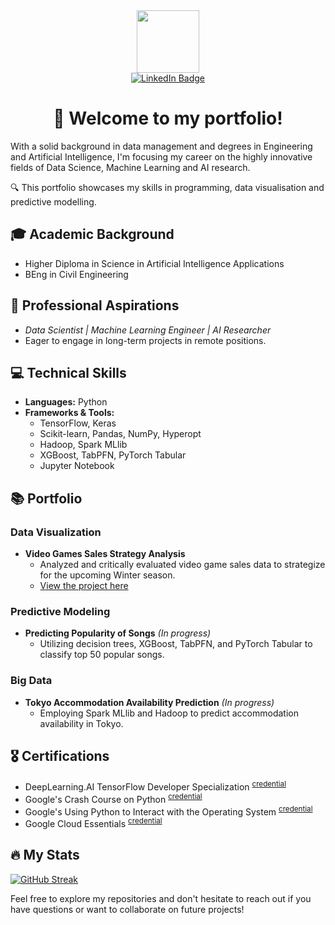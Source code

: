 <div id="header" align="center">
    <a href="#">
  <img src="https://upload.wikimedia.org/wikipedia/commons/a/a6/Twemoji12_1f469-200d-1f4bb.svg" width="100"/>
    </a>
<div id="badges">
  <a href="https://www.linkedin.com/in/j-ts/">
    <img src="https://img.shields.io/badge/LinkedIn-blue?style=for-the-badge&logo=linkedin&logoColor=white" alt="LinkedIn Badge"/>
  </a>
</div>
<h1>👋 Welcome to my portfolio!</h1>
</div>

With a solid background in data management and degrees in Engineering and Artificial Intelligence, I'm focusing my career on the highly innovative fields of Data Science, Machine Learning and AI research. 

🔍 This portfolio showcases my skills in programming, data visualisation and predictive modelling.


## 🎓 Academic Background
- Higher Diploma in Science in Artificial Intelligence Applications
- BEng in Civil Engineering

## 🚀 Professional Aspirations
- _Data Scientist | Machine Learning Engineer | AI Researcher_
- Eager to engage in long-term projects in remote positions.

## 💻 Technical Skills
- **Languages:** Python
- **Frameworks & Tools:**
  - TensorFlow, Keras
  - Scikit-learn, Pandas, NumPy, Hyperopt
  - Hadoop, Spark MLlib
  - XGBoost, TabPFN, PyTorch Tabular
  - Jupyter Notebook

## 📚 Portfolio

### Data Visualization
- **Video Games Sales Strategy Analysis**
  - Analyzed and critically evaluated video game sales data to strategize for the upcoming Winter season.
  - [View the project here](#) 

### Predictive Modeling
- **Predicting Popularity of Songs** *(In progress)*
  - Utilizing decision trees, XGBoost, TabPFN, and PyTorch Tabular to classify top 50 popular songs.
  <!-- - [View the project here](#) -->

### Big Data
- **Tokyo Accommodation Availability Prediction** *(In progress)*
  - Employing Spark MLlib and Hadoop to predict accommodation availability in Tokyo.
  <!-- - [View the project here](#) -->


## 🎖 Certifications
- DeepLearning.AI TensorFlow Developer Specialization <sup>[credential](https://www.coursera.org/account/accomplishments/specialization/BXAM2RRMDZ4A)</sup>
- Google's Crash Course on Python <sup>[credential](https://www.coursera.org/account/accomplishments/certificate/ZXX3Y422Q74X)</sup>
- Google's Using Python to Interact with the Operating System <sup>[credential](https://www.coursera.org/account/accomplishments/records/U9D2K2P5HEYB)</sup>
- Google Cloud Essentials <sup>[credential](https://www.cloudskillsboost.google/public_profiles/e9498f3e-0496-4f19-8f64-6b6c8b431a74/badges/2706106?utm_medium=social&utm_source=linkedin&utm_campaign=ql-social-share)</sup>


## 🔥 My Stats
[![GitHub Streak](http://github-readme-streak-stats.herokuapp.com?user=j-ts)](https://git.io/streak-stats)

Feel free to explore my repositories and don't hesitate to reach out if you have questions or want to collaborate on future projects!
